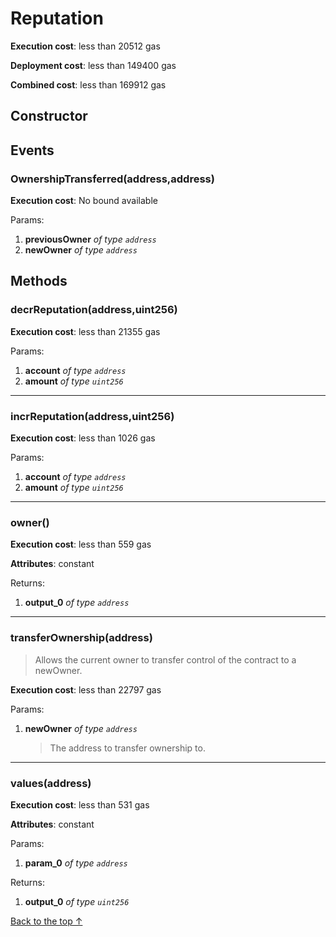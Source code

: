 # Reputation


**Execution cost**: less than 20512 gas

**Deployment cost**: less than 149400 gas

**Combined cost**: less than 169912 gas

## Constructor




## Events
### OwnershipTransferred(address,address)


**Execution cost**: No bound available


Params:

1. **previousOwner** *of type `address`*
2. **newOwner** *of type `address`*


## Methods
### decrReputation(address,uint256)


**Execution cost**: less than 21355 gas


Params:

1. **account** *of type `address`*
2. **amount** *of type `uint256`*


--- 
### incrReputation(address,uint256)


**Execution cost**: less than 1026 gas


Params:

1. **account** *of type `address`*
2. **amount** *of type `uint256`*


--- 
### owner()


**Execution cost**: less than 559 gas

**Attributes**: constant



Returns:


1. **output_0** *of type `address`*

--- 
### transferOwnership(address)
>
> Allows the current owner to transfer control of the contract to a newOwner.


**Execution cost**: less than 22797 gas


Params:

1. **newOwner** *of type `address`*

    > The address to transfer ownership to.



--- 
### values(address)


**Execution cost**: less than 531 gas

**Attributes**: constant


Params:

1. **param_0** *of type `address`*

Returns:


1. **output_0** *of type `uint256`*

[Back to the top ↑](#reputation)
